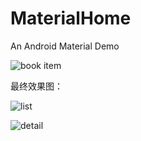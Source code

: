 # MaterialHome
An Android Material Demo

![book item](http://ww3.sinaimg.cn/mw690/005X6W83gw1f6p032la2tj30dw04vq4g.jpg)

最终效果图：

![list](http://ww4.sinaimg.cn/mw690/005X6W83gw1f6p0339jkbj30c00lcn3f.jpg)

![detail](http://ww2.sinaimg.cn/mw690/005X6W83gw1f7cn5w0s1zj30c00lcq57.jpg)

